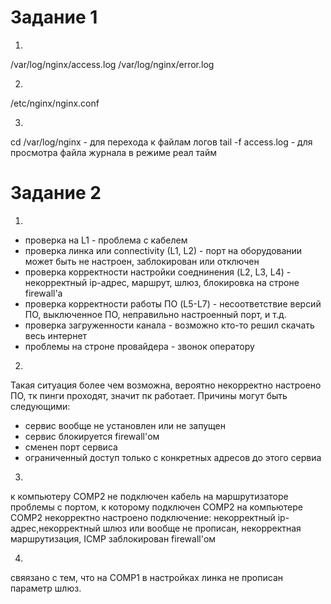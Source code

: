 # Задание 1
1.
/var/log/nginx/access.log
/var/log/nginx/error.log

2.
/etc/nginx/nginx.conf

3.
cd /var/log/nginx - для перехода к файлам логов tail -f access.log - для просмотра файла журнала в режиме реал тайм

# Задание 2

1.
- проверка на L1 - проблема с кабелем
- проверка линка или connectivity (L1, L2) - порт на оборудовании может быть не настроен, заблокирован или отключен
- проверка корректности настройки соеднинения (L2, L3, L4) - некорректный ip-адрес, маршрут, шлюз, блокировка на строне firewall'a
- проверка корректности работы ПО (L5-L7) - несоответствие версий ПО, выключенное ПО, неправильно настроенный порт, и т.д.
- проверка загруженности канала - возможно кто-то решил скачать весь интернет
- проблемы на строне провайдера - звонок оператору

2.
Такая ситуация более чем возможна, вероятно некорректно настроено ПО, тк пинги проходят, значит пк работает. Причины могут быть следующими:
- сервис вообще не установлен или не запущен
- сервис блокируется firewall'ом
- сменен порт сервиса
- ограниченный доступ только с конкретных адресов до этого сервиа

3.
к компьютеру COMP2 не подключен  кабель
на маршрутизаторе проблемы с портом, к которому подключен COMP2
на компьютере COMP2 некорректно настроено подключение: некорректный ip-адрес,некорректный шлюз или вообще не прописан, некорректная маршрутизация,  ICMP заблокирован firewall'ом

4.
свяязано с тем, что на COMP1 в настройках линка не прописан параметр шлюз.
